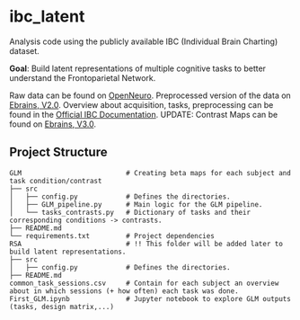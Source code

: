 # ibc_latent
Analysis code using the publicly available IBC (Individual Brain Charting) dataset.

**Goal**: Build latent representations of multiple cognitive tasks to better understand the Frontoparietal Network.

Raw data can be found on [OpenNeuro](https://openneuro.org/datasets/ds002685/versions/1.3.1). Preprocessed version of the data on [Ebrains, V2.0](https://search.kg.ebrains.eu/instances/44214176-0e8c-48de-8cff-4b6f9593415d). Overview about acquisition, tasks, preprocessing can be found in the [Official IBC Documentation](https://individual-brain-charting.github.io/docs/tasks.html#attention). UPDATE: Contrast Maps can be found on [Ebrains, V3.0](https://search.kg.ebrains.eu/instances/131add71-e838-4dab-b953-7b7a69ac5d8f).

## Project Structure

```
GLM                          # Creating beta maps for each subject and task condition/contrast
├── src                      
│   ├── config.py            # Defines the directories.
│   ├── GLM_pipeline.py      # Main logic for the GLM pipeline.
│   └── tasks_contrasts.py   # Dictionary of tasks and their corresponding conditions -> contrasts.
├── README.md                
└── requirements.txt         # Project dependencies
RSA                          # !! This folder will be added later to build latent representations.
├── src                      
│   ├── config.py            # Defines the directories.
├── README.md                
common_task_sessions.csv     # Contain for each subject an overview about in which sessions (+ how often) each task was done.
First_GLM.ipynb              # Jupyter notebook to explore GLM outputs (tasks, design matrix,...)
```
